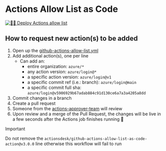 # Actions Allow List as Code

[![🚀🔐 Deploy Actions allow list](https://github.com/joshjohanning-org/actions-allow-list-as-code/actions/workflows/actions-allow-list.yml/badge.svg)](https://github.com/joshjohanning-org/actions-allow-list-as-code/actions/workflows/actions-allow-list.yml)

## How to request new action(s) to be added

1. Open up the [github-actions-allow-list.yml](./github-actions-allow-list.yml)
2. Add additional action(s), one per line
    - Can add an:
      - entire organization: `azure/*`
      - any action version: `azure/login@*`
      - a specific action version: `azure/login@v1`
      - a specific commit ref (i.e.: branch): `azure/login@main`
      - a specific commit full sha: `azure/login@v5906929b67adab884c91d130ce6a7a3a4205a8dd`
3. Commit changes in a branch
4. Create a pull request
5. Someone from the [actions-approver-team](https://github.com/orgs/joshjohanning-org/teams/actions-approver-team) will review
6. Upon review and a merge of the Pull Request, the changes will be live in a few seconds after the Actions job finishes running 🚀

> [!IMPORTANT]
> Do not remove the `actionsdesk/github-actions-allow-list-as-code-action@v3.0.0` line otherwise this workflow will fail to run
